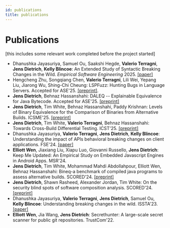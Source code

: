 ```yaml
---
id: publications
title: publications
---
```


# Publications

[this includes some relevant work completed before the project started]

- Dhanushka Jayasuriya, Samuel Ou, Saakshi Hegde, **Valerio Terragni**, **Jens Dietrich**, **Kelly Blincoe**: An Extended Study of Syntactic Breaking Changes in the Wild. *Empirical Software Engineering* 2025. [[paper]](https://link.springer.com/content/pdf/10.1007/s10664-024-10563-4.pdf)
- Hengcheng Zhu, Songqiang Chen, **Valerio Terragni**, Lili Wei, Yepang Liu, Jiarong Wu, Shing-Chi Cheung: LSPFuzz: Hunting Bugs in Language Servers. Accepted for ASE'25. [[preprint]](https://scholar.henryhc.net/files/publications/2025/ASE2025-LSPFuzz.pdf).
- **Jens Dietrich**, Behnaz Hassanshahi: DALEQ -- Explainable Equivalence for Java Bytecode. Accepted for ASE'25. [[preprint]](https://arxiv.org/abs/2508.01530)
- **Jens Dietrich**, Tim White, Behnaz Hassanshahi, Paddy Krishnan: Levels of Binary Equivalence for the Comparison of Binaries from Alternative Builds. ICSME'25. [[preprint]](https://arxiv.org/abs/2410.08427)
- **Jens Dietrich**, Tim White, **Valerio Terragni**, Behnaz Hassanshahi: Towards Cross-Build Differential Testing. ICST'25. [[preprint]](https://www.researchgate.net/profile/Valerio-Terragni/publication/391937833_Towards_Cross-Build_Differential_Testing/links/685bcb3993040b17338d40e9/Towards-Cross-Build-Differential-Testing.pdf)
- Dhanushka Jayasuriya, **Valerio Terragni**, **Jens Dietrich**, **Kelly Blincoe**: Understanding the impact of APIs behavioral breaking changes on client applications. FSE'24. [[paper]](https://dl.acm.org/doi/pdf/10.1145/3643782)
- **Elliott Wen**, Jiaxiang Liu, Xiapu Luo, Giovanni Russello, **Jens Dietrich**: Keep Me Updated: An Empirical Study on Embedded Javascript Engines in Android Apps. MSR'24.
- **Jens Dietrich**, Tim White, Mohammad Mahdi Abdollahpour, Elliott Wen, Behnaz Hassanshahi: Bineq-a benchmark of compiled java programs to assess alternative builds. SCORED'24. [[preprint]](https://www.researchgate.net/profile/Jens-Dietrich-2/publication/383666359_BinEq-A_Benchmark_of_Compiled_Java_Programs_to_Assess_Alternative_Builds/links/66d64c4ef84dd1716c7b8820/BinEq-A-Benchmark-of-Compiled-Java-Programs-to-Assess-Alternative-Builds.pdf)
- **Jens Dietrich**, Shawn Rasheed, Alexander Jordan, Tim White: On the security blind spots of software composition analysis. SCORED'24. [[preprint]](https://arxiv.org/pdf/2306.05534)
- Dhanushka Jayasuriya, **Valerio Terragni**, **Jens Dietrich**, Samuel Ou, **Kelly Blincoe**: Understanding breaking changes in the wild. ISSTA'23. [[paper]](https://dl.acm.org/doi/pdf/10.1145/3597926.3598147)
- **Elliott Wen**, Jia Wang, **Jens Dietrich**: Secrethunter: A large-scale secret scanner for public git repositories. TrustCom'22.
